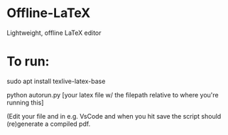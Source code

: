 # Offline-LaTeX
Lightweight, offline LaTeX editor

# To run:
sudo apt install texlive-latex-base

python autorun.py [your latex file w/ the filepath relative to where you're running this]

(Edit your file and in e.g. VsCode and when you hit save the script should (re)generate a compiled pdf.

